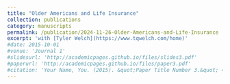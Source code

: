 ```yaml
---
title: "Older Americans and Life Insurance"
collection: publications
category: manuscripts
permalink: /publication/2024-11-26-Older-Americans-and-Life-Insurance
excerpt: 'with [Tyler Welch](https://www.tqwelch.com/home)'
#date: 2015-10-01
#venue: 'Journal 1'
#slidesurl: 'http://academicpages.github.io/files/slides3.pdf'
#paperurl: 'http://academicpages.github.io/files/paper3.pdf'
#citation: 'Your Name, You. (2015). &quot;Paper Title Number 3.&quot; <i>Journal 1</i>. 1(3).'
---
```

